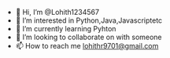 - 👋 Hi, I’m @Lohith1234567
- 👀 I’m interested in Python,Java,Javascriptetc
- 🌱 I’m currently learning Pyhton 
- 💞️ I’m looking to collaborate on with someone
- 📫 How to reach me lohithr9701@gmail.com 

<!---
Lohith1234567/Lohith1234567 is a ✨ special ✨ repository because its `README.md` (this file) appears on your GitHub profile.
You can click the Preview link to take a look at your changes.
--->

